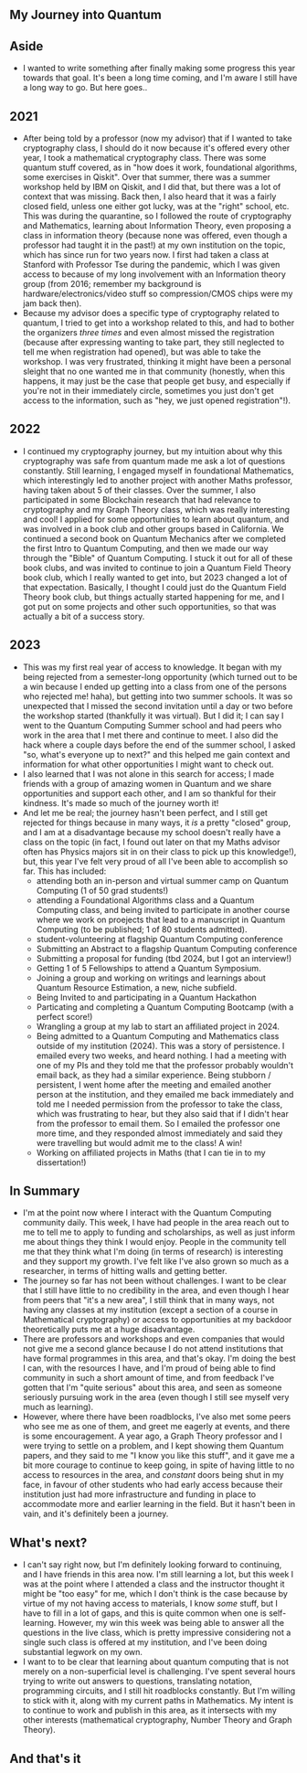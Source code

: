 ## My Journey into Quantum

## Aside
- I wanted to write something after finally making some progress this year towards that goal. It's been a long time
coming, and I'm aware I still have a long way to go. But here goes..

## 2021
- After being told by a professor (now my advisor) that if I wanted to take cryptography class, I should do it
now because it's offered every other year, I took a mathematical cryptography class. There was some quantum
stuff covered, as in "how does it work, foundational algorithms, some exercises in Qiskit". Over that summer,
there was a summer workshop held by IBM on Qiskit, and I did that, but there was a lot of context that was missing.
Back then, I also heard that it was a fairly closed field, unless one either got lucky, was at the "right" school,
etc. This was during the quarantine, so I followed the route of cryptography and Mathematics, learning about
Information Theory, even proposing a class in information theory (because none was offered, even though a professor
had taught it in the past!) at my own institution on the topic, which has since run for two years now.
I first had taken a class at Stanford with Professor Tse during the pandemic, which I was given access to because
of my long involvement with an Information theory group (from 2016; remember my background is hardware/electronics/video stuff
so compression/CMOS chips were my jam back then).
- Because my advisor does a specific type of cryptography related to quantum, I tried to get into a workshop
related to this, and had to bother the organizers *three times* and even almost missed the registration (because
after expressing wanting to take part, they still neglected to tell me when registration had opened), but was
able to take the workshop. I was very frustrated, thinking it might have been a personal sleight that
no one wanted me in that community (honestly, when this happens, it may just be the case that people get busy, and
especially if you're not in their immediately circle, sometimes you just don't get access to the information, such
as "hey, we just opened registration"!).

## 2022
- I continued my cryptography journey, but my intuition about why this cryptography was safe from quantum
made me ask a lot of questions constantly. Still learning, I engaged myself in foundational Mathematics,
which interestingly led to another project with another Maths professor, having taken about 5 of their
classes. Over the summer, I also participated in some Blockchain research that had relevance to cryptography
and my Graph Theory class, which was really interesting and cool! I applied for some opportunities to learn
about quantum, and was involved in a book club and other groups based in California. We continued a second book
on Quantum Mechanics after we completed the first Intro to Quantum Computing, and then we made our way through
the "Bible" of Quantum Computing. I stuck it out for all of these book clubs, and was invited to continue to join
a Quantum Field Theory book club, which I really wanted to get into, but 2023 changed a lot of that expectation.
Basically, I thought I could just do the Quantum Field Theory book club, but things actually started happening
for me, and I got put on some projects and other such opportunities, so that was actually a bit of a success story.

## 2023
- This was my first real year of access to knowledge. It began with my being rejected from a semester-long opportunity
(which turned out to be a win because I ended up getting into a class from one of the persons who rejected me! haha),
but getting into two summer schools. It was so unexpected that I missed the second invitation until a day or two before
the workshop started (thankfully it was virtual). But I did it; I can say I went to the Quantum Computing Summer school
and had peers who work in the area that I met there and continue to meet. I also did the hack where a couple days
before the end of the summer school, I asked "so, what's everyone up to next?" and this helped me gain context
and information for what other opportunities I might want to check out.
- I also learned that I was not alone in this search for access; I made friends with a group of amazing women in
Quantum and we share opportunities and support each other, and I am so thankful for their kindness. It's made
so much of the journey worth it!
- And let me be real; the journey hasn't been perfect, and I still get rejected for things
because in many ways, it *is* a pretty "closed" group, and I am at a disadvantage because my school doesn't really
have a class on the topic (in fact, I found out later on that my Maths advisor often has Physics majors sit in
on their class to pick up this knowledge!), but, this year I've felt very proud of all I've been able to
accomplish so far. This has included:
    - attending both an in-person and virtual summer camp on Quantum Computing (1 of 50 grad students!)
    - attending a Foundational Algorithms class and a Quantum Computing class, and being invited to participate in another course
      where we work on proejects that lead to a manuscript in Quantum Computing (to be published; 1 of 80 students admitted).
    - student-volunteering at flagship Quantum Computing conference
    - Submitting an Abstract to a flagship Quantum Computing conference
    - Submitting a proposal for funding (tbd 2024, but I got an interview!)
    - Getting 1 of 5 Fellowships to attend a Quantum Symposium.
    - Joining a group and working on writings and learnings about Quantum Resource Estimation, a new, niche subfield.
    - Being Invited to and participating in a Quantum Hackathon
    - Particating and completing a Quantum Computing Bootcamp (with a perfect score!)
    - Wrangling a group at my lab to start an affiliated project in 2024.
    - Being admitted to a Quantum Computing and Mathematics class outside of my institution (2024). This was a story
    of persistence. I emailed every two weeks, and heard nothing. I had a meeting with one of my PIs and they told
    me that the professor probably wouldn't email back, as they had a similar experience. Being stubborn / persistent,
    I went home after the meeting and emailed another person at the institution, and they emailed me back immediately
    and told me I needed permission from the professor to take the class, which was frustrating to hear, but they
    also said that if I didn't hear from the professor to email them. So I emailed the professor one more time,
    and they responded almost immediately and said they were travelling but would admit me to the class! A win!
    - Working on affiliated projects in Maths (that I can tie in to my dissertation!)
 
## In Summary
- I'm at the point now where I interact with the Quantum Computing community daily. This week, I have had
people in the area reach out to me to tell me to apply to funding and scholarships, as well as just inform
me about things they think I would enjoy. People in the community tell me that they think what I'm doing
(in terms of research) is interesting and they support my growth. I've felt like I've also grown so much
as a researcher, in terms of hitting walls and getting better.
- The journey so far has not been without challenges. I want to be clear that I still have little to no
credibility in the area, and even though I hear from peers that "it's a new area", I still think that in
many ways, not having any classes at my institution (except a section of a course in Mathematical cryptography)
or access to opportunities at my backdoor theoretically puts me at a huge disadvantage.
- There are professors and workshops and even companies that would not give me a second glance because I
do not attend institutions that have formal programmes in this area, and that's okay. I'm doing the best
I can, with the resources I have, and I'm proud of being able to find community in such a short amount of time,
and from feedback I've gotten that I'm "quite serious" about this area, and seen as someone seriously pursuing
work in the area (even though I still see myself very much as learning).
- However, where there have been roadblocks, I've also met some peers who see me as one of them, and greet me
eagerly at events, and there is some encouragement. A year ago, a Graph Theory professor and I were trying
to settle on a problem, and I kept showing them Quantum papers, and they said to me "I know you like this stuff",
and it gave me a bit more courage to continue to keep going, in spite of having little to no access to resources
in the area, and *constant* doors being shut in my face, in favour of other students who had early access
because their institution just had more infrastructure and funding in place to accommodate more and earlier
learning in the field. But it hasn't been in vain, and it's definitely been a journey.

## What's next?
- I can't say right now, but I'm definitely looking forward to continuing, and I have friends in this area
now. I'm still learning a lot, but this week I was at the point where I attended a class and the instructor
thought it might be "too easy" for me, which I don't think is the case because by virtue of my not having
access to materials, I know *some* stuff, but I have to fill in a lot of gaps, and this is
quite common when one is self-learning. However, my win this week
was being able to answer all the questions in the live class, which is pretty impressive considering not
a single such class is offered at my institution, and I've been doing substantial legwork on my own.
- I want to to be clear that learning about quantum computing that is not merely on a non-superficial level is challenging.
I've spent several hours trying to write out answers to questions, translating notation, programming circuits,
and I still hit roadblocks constantly. But I'm willing to stick with it, along with my current paths in Mathematics.
My intent is to continue to work and publish in this area, as it intersects with my other interests (mathematical
cryptography, Number Theory and Graph Theory).

## And that's it
